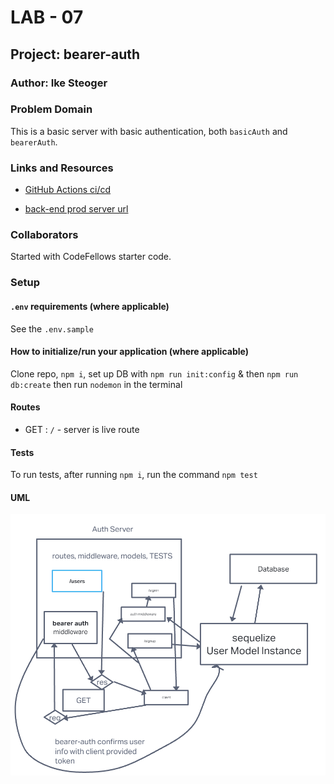 # LAB - 07

## Project: bearer-auth

### Author: Ike Steoger

### Problem Domain

This is a basic server with basic authentication, both `basicAuth` and `bearerAuth`.

### Links and Resources

- [GitHub Actions ci/cd](https://github.com/IkeSteoger/bearer-auth/actions)
<!-- - [back-end dev server url]() -->
- [back-end prod server url](https://bearer-auth-khd3.onrender.com)

### Collaborators

Started with CodeFellows starter code.

### Setup

#### `.env` requirements (where applicable)

See the `.env.sample`

#### How to initialize/run your application (where applicable)

Clone repo, `npm i`, set up DB with `npm run init:config` & then `npm run db:create` then run `nodemon` in the terminal

#### Routes

- GET : `/` - server is live route

#### Tests

To run tests, after running `npm i`, run the command `npm test`

#### UML

![UML image](./assets/uml.png)

